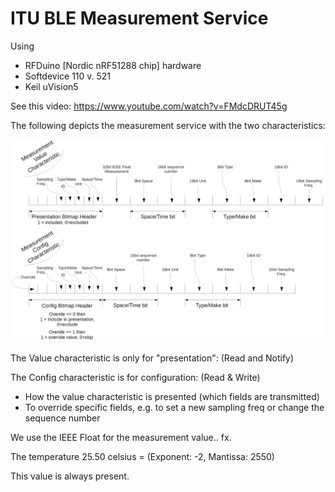 ITU BLE Measurement Service
===========================
Using
- RFDuino [Nordic nRF51288 chip] hardware
- Softdevice 110 v. 521
- Keil uVision5

See this video: https://www.youtube.com/watch?v=FMdcDRUT45g

The following depicts the measurement service with the two characteristics:

![](https://raw.githubusercontent.com/EnergyFutures/ITU_BLE_Measurement_Service/master/img.jpg)


The Value characteristic is only for "presentation": (Read and Notify)

The Config characteristic is for configuration: (Read & Write)
- How the value characteristic is presented (which fields are transmitted)
- To override specific fields, e.g. to set a new sampling freq or change the sequence number

We use the IEEE Float for the measurement value.. fx.

The temperature 25.50 celsius = (Exponent: -2, Mantissa: 2550)

This value is always present.
